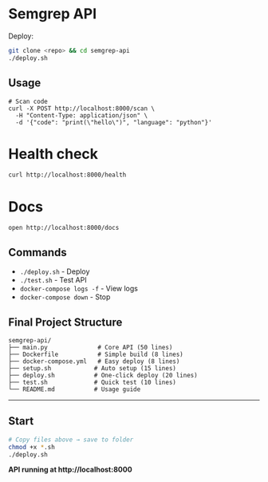 # Semgrep API

Deploy:

```bash
git clone <repo> && cd semgrep-api
./deploy.sh
````

## Usage
```
# Scan code
curl -X POST http://localhost:8000/scan \
  -H "Content-Type: application/json" \
  -d '{"code": "print(\"hello\")", "language": "python"}'
```
# Health check
```
curl http://localhost:8000/health
```
# Docs
```
open http://localhost:8000/docs
```

## Commands
- `./deploy.sh` - Deploy
- `./test.sh` - Test API  
- `docker-compose logs -f` - View logs
- `docker-compose down` - Stop


## Final Project Structure
```
semgrep-api/
├── main.py              # Core API (50 lines)
├── Dockerfile           # Simple build (8 lines) 
├── docker-compose.yml   # Easy deploy (8 lines)
├── setup.sh            # Auto setup (15 lines)
├── deploy.sh           # One-click deploy (20 lines)
├── test.sh             # Quick test (10 lines)
└── README.md           # Usage guide
```
---

## Start

```bash
# Copy files above → save to folder
chmod +x *.sh
./deploy.sh
```

**API running at http://localhost:8000**